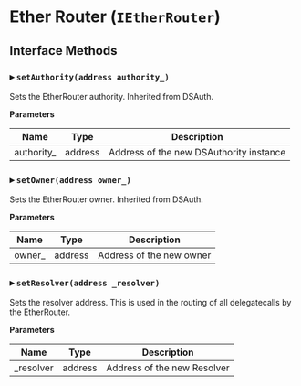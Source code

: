 # Ether Router (`IEtherRouter`)

  
## Interface Methods

### ▸ `setAuthority(address authority_)`

Sets the EtherRouter authority. Inherited from DSAuth.


**Parameters**

|Name|Type|Description|
|---|---|---|
|authority_|address|Address of the new DSAuthority instance


### ▸ `setOwner(address owner_)`

Sets the EtherRouter owner. Inherited from DSAuth.


**Parameters**

|Name|Type|Description|
|---|---|---|
|owner_|address|Address of the new owner


### ▸ `setResolver(address _resolver)`

Sets the resolver address. This is used in the routing of all delegatecalls by the EtherRouter.


**Parameters**

|Name|Type|Description|
|---|---|---|
|_resolver|address|Address of the new Resolver